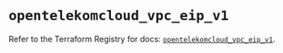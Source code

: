# `opentelekomcloud_vpc_eip_v1`

Refer to the Terraform Registry for docs: [`opentelekomcloud_vpc_eip_v1`](https://registry.terraform.io/providers/opentelekomcloud/opentelekomcloud/1.36.33/docs/resources/vpc_eip_v1).
